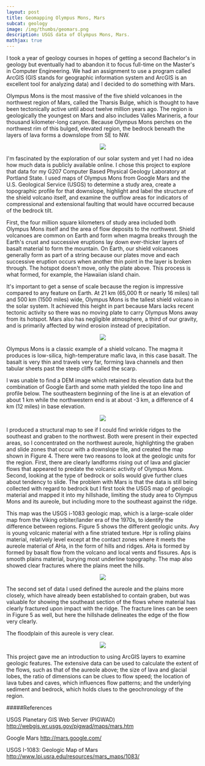 ```yaml
--- 
layout: post
title: Geomapping Olympus Mons, Mars
subcat: geology
image: /img/thumbs/geomars.png
description: USGS data of Olympus Mons, Mars. 
mathjax: true
---
```


I took a year of geology courses in hopes of getting a second Bachelor's in geology but eventually had to abandon it to focus full-time on the Master's in Computer Engineering. We had an assignment to use a program called ArcGIS (GIS stands for geographic information system and ArcGIS is an excellent tool for analyzing data) and I decided to do something with Mars. 

Olympus Mons is the most massive of the five shield volcanoes in the northwest region of Mars, called the Tharsis Bulge, which is thought to have been tectonically active until about twelve million years ago. The region is geologically the youngest on Mars and also includes Valles Marineris, a four thousand kilometer-long canyon. Because Olympus Mons perches on the northwest rim of this bulged, elevated region, the bedrock beneath the layers of lava forms a downslope from SE to NW. 

<div align="center" style="margin: 0 auto; width:260px;"> <img src="https://jenner.smugmug.com/Geology-Labs/i-NH3d3Q6/0/O/fossaesulci.png"></div>

I'm fascinated by the exploration of our solar system and yet I had no idea how much data is publicly available online. I chose this project to explore that data for my G207 Computer Based Physical Geology Laboratory at Portland State. I used maps of Olympus Mons from Google Mars and the U.S. Geological Service (USGS) to determine a study area, create a topographic profile for that downslope, highlight and label the structure of the shield volcano itself, and examine the outflow areas for indicators of compressional and extensional faulting that would have occurred because of the bedrock tilt.

First, the four million square kilometers of study area included both Olympus Mons itself and the area of flow deposits to the northwest. Shield volcanoes are common on Earth and form when magma breaks through the Earth's crust and successive eruptions lay down ever-thicker layers of basalt material to form the mountain. On Earth, our shield volcanoes generally form as part of a string because our plates move and each successive eruption occurs when another thin point in the layer is broken through. The hotspot doesn't move, only the plate above. This process is what formed, for example, the Hawaiian island chain. 

It's important to get a sense of scale because the region is impressive compared to any feature on Earth. At 21 km (65,000 ft or nearly 16 miles) tall and 500 km (1500 miles) wide, Olympus Mons is the tallest shield volcano in the solar system. It achieved this height in part because Mars lacks recent tectonic activity so there was no moving plate to carry Olympus Mons away from its hotspot. Mars also has negligible atmosphere, a third of our gravity, and is primarily affected by wind erosion instead of precipitation.

<div align="center" style="margin: 0 auto; width:310px;"> <img src="https://jenner.smugmug.com/Geology-Labs/i-nShwLnQ/0/O/materialstructure.png"></div>

Olympus Mons is a classic example of a shield volcano. The magma it produces is low-silica, high-temperature mafic lava, in this case basalt. The basalt is very thin and travels very far, forming lava channels and then tabular sheets past the steep cliffs called the scarp. 

I was unable to find a DEM image which retained its elevation data but the combination of Google Earth and some math yielded the topo line and profile below. The southeastern beginning of the line is at an elevation of about 1 km while the northwestern end is at about -3 km, a difference of 4 km (12 miles) in base elevation. 

<div align="center" style="margin: 0 auto; width: 260px;"> <img src="https://jenner.smugmug.com/Geology-Labs/i-j5Nmf2h/0/O/topoline.png"></div>

I produced a structural map to see if I could find wrinkle ridges to the southeast and graben to the northwest. Both were present in their expected areas, so I concentrated on the northwest aureole, highlighting the graben and slide zones that occur with a downslope tile, and created the map shown in Figure 4. There were two reasons to look at the geologic units for the region. First, there are clearly landforms rising out of lava and glacier flows that appeared to predate the volcanic activity of Olympus Mons. Second, looking at the type of bedrock or soils would give further clues about tendency to slide. The problem with Mars is that the data is still being collected with regard to bedrock but I first took the USGS map of geologic material and mapped it into my hillshade, limiting the study area to Olympus Mons and its aureole, but including more to the southeast against the ridge.

This map was the USGS i-1083 geologic map, which is a large-scale older map from the Viking orbiter/lander era of the 1970s, to identify the difference between regions. Figure 5 shows the different geologic units. Avy is young volcanic material with a fine striated texture. Hpr is rolling plains material, relatively level except at the contact zones where it meets the aureole material of AHa, in the form of hills and ridges. AHa is formed by formed by basalt flow from the volcano and local vents and fissures. Aps is smooth plains material, burying most underline topography. The map also showed clear fractures where the plains meet the hills. 

<div align="center" style="margin: 0 auto; width: 310px;"> <img src="https://jenner.smugmug.com/Geology-Labs/i-kVkNc4x/0/O/geologic-map.png"></div>

The second set of data I used defined the aureole and the plains more closely, which have already been established to contain graben, but was valuable for showing the southeast section of the flows where material has clearly fractured upon impact with the ridge. The fracture lines can be seen in Figure 5 as well, but here the hillshade delineates the edge of the flow very clearly.

The floodplain of this aureole is very clear. 

<div align="center" style="margin: 0 auto; width: 430px"> <img src="https://jenner.smugmug.com/Geology-Labs/i-4phMvSQ/0/O/study-area2.png"></div>

This project gave me an introduction to using ArcGIS layers to examine geologic features. The extensive data can be used to calculate the extent of the flows, such as that of the aureole above; the size of lava and glacial lobes, the ratio of dimensions can be clues to flow speed; the location of lava tubes and caves, which influences flow patterns; and the underlying sediment and bedrock, which holds clues to the geochronology of the region.


#####References

USGS Planetary GIS Web Server (PIGWAD)
<a href="http://webgis.wr.usgs.gov/pigwad/maps/mars.htm">http://webgis.wr.usgs.gov/pigwad/maps/mars.htm</a>

Google Mars
<a href="http://mars.google.com">http://mars.google.com/</a>

USGS I-1083: Geologic Map of Mars
<a href="http://www.lpi.usra.edu/resources/mars_maps/1083/">http://www.lpi.usra.edu/resources/mars_maps/1083/</a>

